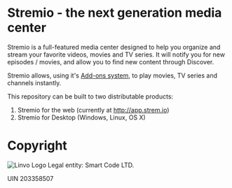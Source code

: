 Stremio - the next generation media center
================


Stremio is a full-featured media center designed to help you organize and stream your favorite videos, movies and TV series. It will notify you for new episodes / movies, and allow you to find new content through Discover.

Stremio allows, using it's [Add-ons system](http://github.com/Stremio/stremio-addons), to play movies, TV series and channels instantly.

This repository can be built to two distributable products:

1. Stremio for the web (currently at http://app.strem.io)
2. Stremio for Desktop (Windows, Linux, OS X)


Copyright
=========
![Linvo Logo](https://launchrock-assets.s3.amazonaws.com/logo-files/8FZQMF2G_1388280616887.png)
Legal entity: Smart Code LTD.

UIN 203358507
